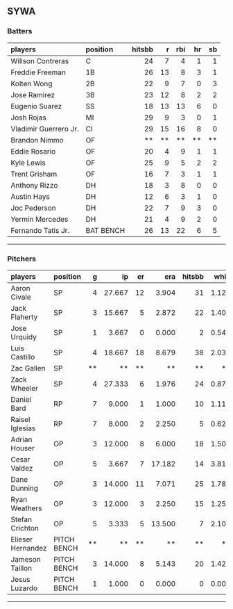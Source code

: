 ## SYWA

### Batters

 
|players               |position  | hitsbb|  r| rbi| hr| sb| 
|:---------------------|:---------|------:|--:|---:|--:|--:| 
|Willson Contreras     |C         |     24|  7|   4|  1|  1| 
|Freddie Freeman       |1B        |     26| 13|   8|  3|  1| 
|Kolten Wong           |2B        |     22|  9|   7|  0|  3| 
|Jose Ramirez          |3B        |     23| 12|   8|  2|  2| 
|Eugenio Suarez        |SS        |     18| 13|  13|  6|  0| 
|Josh Rojas            |MI        |     29|  9|   3|  0|  1| 
|Vladimir Guerrero Jr. |CI        |     29| 15|  16|  8|  0| 
|Brandon Nimmo         |OF        |     **| **|  **| **| **| 
|Eddie Rosario         |OF        |     20|  4|   9|  1|  1| 
|Kyle Lewis            |OF        |     25|  9|   5|  2|  2| 
|Trent Grisham         |OF        |     16|  7|   3|  1|  1| 
|Anthony Rizzo         |DH        |     18|  3|   8|  0|  0| 
|Austin Hays           |DH        |     12|  6|   3|  1|  0| 
|Joc Pederson          |DH        |     22|  7|   9|  3|  0| 
|Yermin Mercedes       |DH        |     21|  4|   9|  2|  0| 
|Fernando Tatis Jr.    |BAT BENCH |     26| 13|  22|  6|  5| 


* * *

### Pitchers

 
|players           |position    |  g|     ip| er|    era| hitsbb|  whip| so|  w| sv| 
|:-----------------|:-----------|--:|------:|--:|------:|------:|-----:|--:|--:|--:| 
|Aaron Civale      |SP          |  4| 27.667| 12|  3.904|     31| 1.120| 21|  2|  0| 
|Jack Flaherty     |SP          |  3| 15.667|  5|  2.872|     22| 1.404| 16|  2|  0| 
|Jose Urquidy      |SP          |  1|  3.667|  0|  0.000|      2| 0.545|  4|  0|  0| 
|Luis Castillo     |SP          |  4| 18.667| 18|  8.679|     38| 2.036| 22|  0|  0| 
|Zac Gallen        |SP          | **|     **| **|     **|     **|    **| **| **| **| 
|Zack Wheeler      |SP          |  4| 27.333|  6|  1.976|     24| 0.878| 43|  1|  0| 
|Daniel Bard       |RP          |  7|  9.000|  1|  1.000|     10| 1.111| 13|  2|  2| 
|Raisel Iglesias   |RP          |  7|  8.000|  2|  2.250|      5| 0.625| 13|  2|  3| 
|Adrian Houser     |OP          |  3| 12.000|  8|  6.000|     18| 1.500| 11|  0|  0| 
|Cesar Valdez      |OP          |  5|  3.667|  7| 17.182|     14| 3.818|  4|  0|  0| 
|Dane Dunning      |OP          |  3| 14.000| 11|  7.071|     25| 1.786| 13|  0|  0| 
|Ryan Weathers     |OP          |  3| 12.000|  3|  2.250|     15| 1.250|  7|  0|  0| 
|Stefan Crichton   |OP          |  5|  3.333|  5| 13.500|      7| 2.100|  1|  0|  0| 
|Elieser Hernandez |PITCH BENCH | **|     **| **|     **|     **|    **| **| **| **| 
|Jameson Taillon   |PITCH BENCH |  3| 14.000|  8|  5.143|     20| 1.429| 16|  0|  0| 
|Jesus Luzardo     |PITCH BENCH |  1|  1.000|  0|  0.000|      0| 0.000|  1|  0|  0| 


* * *


